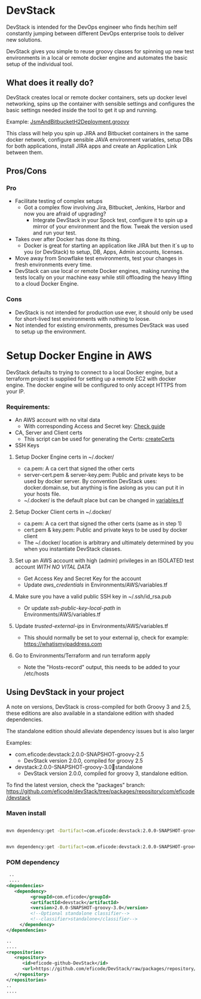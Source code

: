 # DevStack

DevStack is intended for the DevOps engineer who finds her/him self constantly jumping between different DevOps enterprise tools to deliver new solutions.

DevStack gives you simple to reuse groovy classes for spinning up new test environments in a local or remote docker engine and automates the basic setup of the individual tool.

## What does it really do?

DevStack creates local or remote docker containers, sets up docker level networking, spins up the container with sensible settings and configures the basic settings needed inside the tool to get it up and running.

Example: [JsmAndBitbucketH2Deployment.groovy](src%2Fmain%2Fgroovy%2Fcom%2Feficode%2Fdevstack%2Fdeployment%2Fimpl%2FJsmAndBitbucketH2Deployment.groovy)

This class will help you spin up JIRA and Bitbucket containers in the same docker network, configure sensible JAVA environment variables, setup DBs for both applications, install JIRA apps and create an Application Link between them.

## Pros/Cons

### Pro
* Facilitate testing of complex setups
  * Got a complex flow involving Jira, Bitbucket, Jenkins, Harbor and now you are afraid of upgrading?
    * Integrate DevStack in your Spock test, configure it to spin up a mirror of your environment and the flow. Tweak the version used and run your test.
* Takes over after Docker has done its thing.
  * Docker is great for starting an application like JIRA but then it´s up to you (or DevStack) to setup, DB, Apps, Admin accounts, licenses.
* Move away from Snowflake test environments, test your changes in fresh environments every time.
* DevStack can use local or remote Docker engines, making running the tests locally on your machine easy while still offloading the heavy lifting to a cloud Docker Engine. 

### Cons
* DevStack is not intended for production use ever, it should only be used for short-lived test environments with nothing to loose.
* Not intended for existing environments, presumes DevStack was used to setup up the environment. 

# Setup Docker Engine in AWS

DevStack defaults to trying to connect to a local Docker engine, but a terraform project is supplied for setting up a remote EC2 with docker engine. The docker engine will be configured to only accept HTTPS from your IP.  

### Requirements:
 * An AWS account with no vital data
   * With corresponding Access and Secret key: [Check guide](https://docs.aws.amazon.com/IAM/latest/UserGuide/id_credentials_access-keys.html#Using_CreateAccessKey)
 * CA, Server and Client certs 
   * This script can be used for generating the Certs: [createCerts](https://gist.github.com/farthinder/9df3019e2e01cdd167dd02abf7d5f903)
 * SSH Keys

1. Setup Docker Engine certs in ~/.docker/
    * ca.pem: A ca cert that signed the other certs
    * server-cert.pem & server-key.pem: Public and private keys to be used by docker server. By convention DevStack uses: docker.domain.se, but anything is fine aslong as you can put it in your hosts file.
    * ~/.docker/ is the default place but can be changed in [variables.tf](Environments%2FAWS%2Fvariables.tf)

2. Setup Docker Client certs in ~/.docker/
   * ca.pem: A ca cert that signed the other certs (same as in step 1)
   * cert.pem & key.pem: Public and private keys to be used by docker client
   * The ~/.docker/ location is arbitrary and ultimately determined by you when you instantiate DevStack classes.  

3. Set up an AWS account with high (admin) privileges in an ISOLATED test account *WITH NO VITAL DATA*
    * Get Access Key and Secret Key for the account
    * Update *aws_credentials* in Environments/AWS/variables.tf

4. Make sure you have a valid public SSH key in ~/.ssh/id_rsa.pub
    * Or update *ssh-public-key-local-path* in Environments/AWS/variables.tf

5. Update *trusted-external-ips* in Environments/AWS/variables.tf
    * This should normally be set to your external ip, check for example: https://whatismyipaddress.com

6. Go to Environments/Terraform and run terraform apply
    * Note the "Hosts-record" output, this needs to be added to your /etc/hosts


## Using DevStack in your project

A note on versions, DevStack is cross-compiled for both Groovy 3 and 2.5, these editions are also available in a standalone edition with shaded dependencies.

The standalone edition should alleviate dependency issues but is also larger

Examples:
 * com.eficode:devstack:2.0.0-SNAPSHOT-groovy-2.5
   * DevStack version 2.0.0, compiled for groovy 2.5
 * devstack:2.0.0-SNAPSHOT-groovy-3.0:jar:standalone
   * DevStack version 2.0.0, compiled for groovy 3, standalone edition.

To find the latest version, check the "packages" branch: https://github.com/eficode/devStack/tree/packages/repository/com/eficode/devstack


### Maven install

```bash

mvn dependency:get -Dartifact=com.eficode:devstack:2.0.0-SNAPSHOT-groovy-2.5 -DremoteRepositories=https://github.com/eficode/DevStack/raw/packages/repository/


mvn dependency:get -Dartifact=com.eficode:devstack:2.0.0-SNAPSHOT-groovy-2.5:jar:standalone -DremoteRepositories=https://github.com/eficode/DevStack/raw/packages/repository/

```


### POM dependency 

```xml
 ..
 .... 
<dependencies>
   <dependency>
         <groupId>com.eficode</groupId>
         <artifactId>devstack</artifactId>
         <version>2.0.0-SNAPSHOT-groovy-3.0</version>
         <!--Optional standalone classifier-->
         <!--classifier>standalone</classifier-->
     </dependency>
</dependencies>

..
....
<repositories>
   <repository>
      <id>eficode-github-DevStack</id>
      <url>https://github.com/eficode/DevStack/raw/packages/repository/</url>
   </repository>
</repositories>
..
....
```
